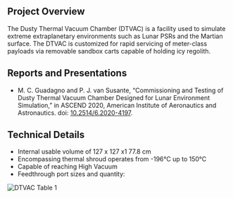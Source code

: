 ## Project Overview
The Dusty Thermal Vacuum Chamber (DTVAC) is a facility used to simulate extreme extraplanetary environments such as Lunar PSRs and the Martian surface. The DTVAC is customized for rapid servicing of meter-class payloads via removable sandbox carts capable of holding icy regolith.

## Reports and Presentations
* M. C. Guadagno and P. J. van Susante, “Commissioning and Testing of Dusty Thermal Vacuum Chamber Designed for Lunar Environment Simulation,” in ASCEND 2020, American Institute of Aeronautics and Astronautics. doi: [10.2514/6.2020-4197](https://arc.aiaa.org/doi/10.2514/6.2020-4197).

## Technical Details
* Internal usable volume of 127 x 127 x1 77.8 cm
* Encompassing thermal shroud operates from -196°C up to 150°C
* Capable of reaching High Vacuum
* Feedthrough port sizes and quantity:

![DTVAC Table 1](/facilities/dtvac/dtvac-table3.png)